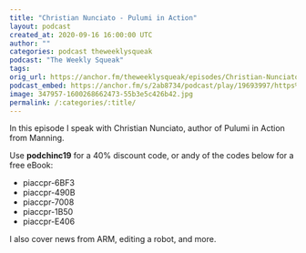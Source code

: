 ```yaml
---
title: "Christian Nunciato - Pulumi in Action"
layout: podcast
created_at: 2020-09-16 16:00:00 UTC
author: ""
categories: podcast theweeklysqueak
podcast: "The Weekly Squeak"
tags: 
orig_url: https://anchor.fm/theweeklysqueak/episodes/Christian-Nunciato---Pulumi-in-Action-ejngvd
podcast_embed: https://anchor.fm/s/2ab8734/podcast/play/19693997/https%3A%2F%2Fd3ctxlq1ktw2nl.cloudfront.net%2Fstaging%2F2020-8-16%2Fb36c6cae-147d-54ff-45e0-552a8006dc73.mp3
image: 347957-1600268662473-55b3e5c426b42.jpg
permalink: /:categories/:title/
---
```

In this episode I speak with Christian Nunciato, author of Pulumi in Action from Manning.  
  
Use **podchinc19** for a 40% discount code, or andy of the codes below for a free eBook:

- piaccpr-6BF3
- piaccpr-490B
- piaccpr-7008
- piaccpr-1B50
- piaccpr-E406

I also cover news from ARM, editing a robot, and more.